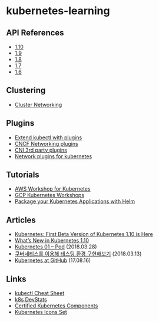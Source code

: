 # kubernetes-learning

## API References
- [1.10](https://kubernetes.io/docs/reference/generated/kubernetes-api/v1.10/)
- [1.9](https://v1-9.docs.kubernetes.io/docs/api-reference/v1.9/)
- [1.8](https://v1-8.docs.kubernetes.io/docs/api-reference/v1.8/)
- [1.7](https://v1-7.docs.kubernetes.io/docs/api-reference/v1.7/)
- [1.6](https://v1-6.docs.kubernetes.io/docs/api-reference/v1.6/)

## Clustering
- [Cluster Networking](https://kubernetes.io/docs/concepts/cluster-administration/networking/)

## Plugins
- [Extend kubectl with plugins](https://kubernetes.io/docs/tasks/extend-kubectl/kubectl-plugins/)
- [CNCF Networking plugins](https://github.com/containernetworking/plugins)
- [CNI 3rd party plugins](https://github.com/containernetworking/cni#3rd-party-plugins)
- [Network plugins for kubernetes](https://www.slideshare.net/inwinstack/network-plugins-for-kubernetes)

## Tutorials
- [AWS Workshop for Kubernetes](https://github.com/aws-samples/aws-workshop-for-kubernetes)
- [GCP Kubernetes Workshops](https://github.com/GoogleCloudPlatform/kubernetes-workshops)
- [Package your Kubernetes Applications with Helm](https://akomljen.com/package-kubernetes-applications-helm/)

## Articles
- [Kubernetes: First Beta Version of Kubernetes 1.10 is Here](https://kubernetes.io/blog/2018/03/first-beta-version-of-kubernetes-1-10)
- [What’s New in Kubernetes 1.10](https://www.youtube.com/watch?v=EbfMEXnm1lo)
- [Kubernetes 01 – Pod](https://blog.2dal.com/2018/03/28/kubernetes-01-pod/) (2018.03.28)
- [쿠버네티스를 이용해 테스팅 환경 구현해보기](http://woowabros.github.io/experience/2018/03/13/k8s-test.html) (2018.03.13)
- [Kubernetes at GitHub](https://githubengineering.com/kubernetes-at-github/) (17.08.16)

## Links
- [kubectl Cheat Sheet](https://kubernetes.io/docs/user-guide/kubectl-cheatsheet/)
- [k8s DevStats](https://k8s.devstats.cncf.io/d/12/dashboards)
- [Certified Kubernetes Components](https://www.cncf.io/certification/software-conformance/)
- [Kubernetes Icons Set](https://github.com/octo-technology/kubernetes-icons)

